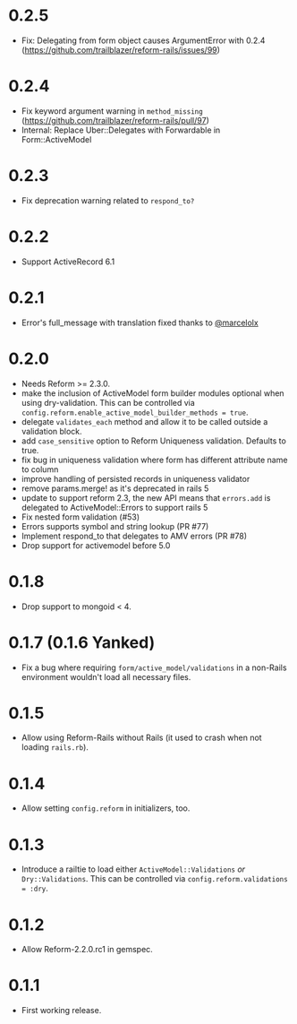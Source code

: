 # 0.2.5

* Fix: Delegating from form object causes ArgumentError with 0.2.4 (https://github.com/trailblazer/reform-rails/issues/99)

# 0.2.4

* Fix keyword argument warning in `method_missing` (https://github.com/trailblazer/reform-rails/pull/97)
* Internal: Replace Uber::Delegates with Forwardable in Form::ActiveModel

# 0.2.3

* Fix deprecation warning related to `respond_to?`

# 0.2.2

* Support ActiveRecord 6.1

# 0.2.1

* Error's full_message  with translation fixed thanks to [@marcelolx](https://github.com/trailblazer/reform-rails/pull/85)

# 0.2.0

* Needs Reform >= 2.3.0.
* make the inclusion of ActiveModel form builder modules optional when using dry-validation. This can be controlled via `config.reform.enable_active_model_builder_methods = true`.
* delegate `validates_each` method and allow it to be called outside a validation block.
* add `case_sensitive` option to Reform Uniqueness validation. Defaults to true.
* fix bug in uniqueness validation where form has different attribute name to column
* improve handling of persisted records in uniqueness validator
* remove params.merge! as it's deprecated in rails 5
* update to support reform 2.3, the new API means that `errors.add` is delegated to ActiveModel::Errors to support rails 5
* Fix nested form validation (#53)
* Errors supports symbol and string lookup (PR #77)
* Implement respond_to that delegates to AMV errors (PR #78)
* Drop support for activemodel before 5.0

# 0.1.8
* Drop support to mongoid < 4.

# 0.1.7 (0.1.6 Yanked)

* Fix a bug where requiring `form/active_model/validations` in a non-Rails environment wouldn't load all necessary files.

# 0.1.5

* Allow using Reform-Rails without Rails (it used to crash when not loading `rails.rb`).

# 0.1.4

* Allow setting `config.reform` in initializers, too.

# 0.1.3

* Introduce a railtie to load either `ActiveModel::Validations` *or* `Dry::Validations`. This can be controlled via `config.reform.validations = :dry`.

# 0.1.2

* Allow Reform-2.2.0.rc1 in gemspec.

# 0.1.1

* First working release.
